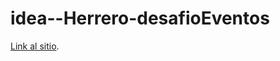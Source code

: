 # idea--Herrero-desafioEventos

[Link al sitio](https://juanmherrero.github.io/idea--Herrero-desafioEventos/).
